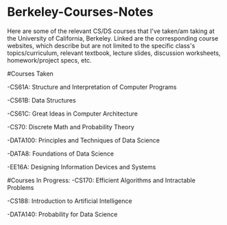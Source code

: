 # Berkeley-Courses-Notes

Here are some of the relevant CS/DS courses that I've taken/am taking at the University of California, Berkeley.  Linked are the corresponding course websites, which describe but are not limited to the specific class's topics/curriculum, relevant textbook, lecture slides, discussion worksheets, homework/project specs, etc.

#Courses Taken

-CS61A: Structure and Interpretation of Computer Programs

-CS61B: Data Structures

-CS61C: Great Ideas in Computer Architecture

-CS70: Discrete Math and Probability Theory 

-DATA100: Principles and Techniques of Data Science

-DATA8: Foundations of Data Science

-EE16A: Designing Information Devices and Systems

#Courses In Progress:
-CS170: Efficient Algorithms and Intractable Problems

-CS188: Introduction to Artificial Intelligence

-DATA140: Probability for Data Science
